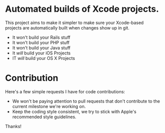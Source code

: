 # Automated builds of Xcode projects.

This project aims to make it simpler to make sure your Xcode-based projects are automatically built when changes show up in git. 
- It won't build your Rails stuff
- It won't build your PHP stuff
- It won't build your Java stuff
- It *will* build your iOS Projects
- IT *will* build your OS X Projects

# Contribution

Here's a few simple requests I have for code contributions:

- We won't be paying attention to pull requests that don't contribute to the current milestone we're working on.
- Keep the coding style consistent, we try to stick with Apple's recommended style guidelines.

Thanks!
